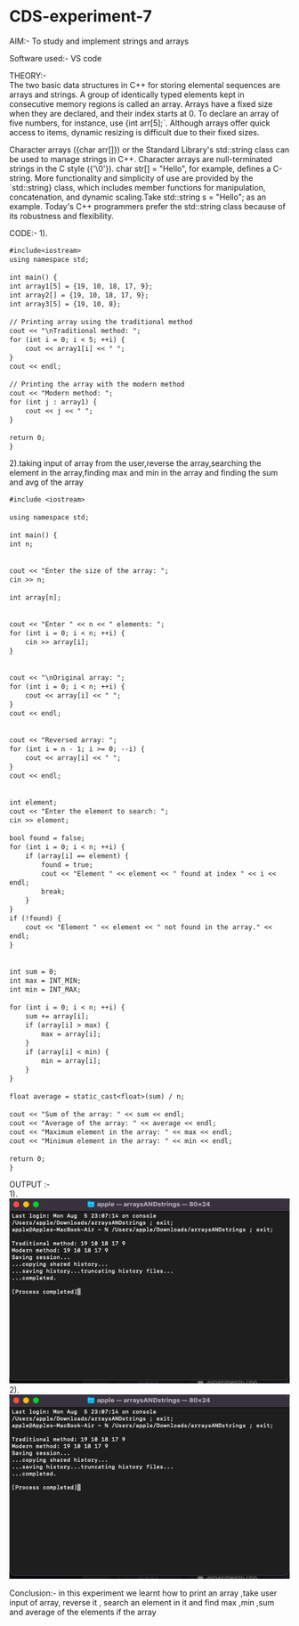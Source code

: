 # CDS-experiment-7

AIM:- To study and implement strings and arrays <br>

Software used:- VS code <br>

THEORY:-<br>
The two basic data structures in C++ for storing elemental sequences are arrays and strings. A group of identically typed elements kept in consecutive memory regions is called an array. Arrays have a fixed size when they are declared, and their index starts at 0. To declare an array of five numbers, for instance, use {int arr[5];`. Although arrays offer quick access to items, dynamic resizing is difficult due to their fixed sizes.

Character arrays ({char arr[]}) or the Standard Library's std::string class can be used to manage strings in C++. Character arrays are null-terminated strings in the C style ({'\0'}). char str[] = "Hello", for example, defines a C-string. More functionality and simplicity of use are provided by the `std::string} class, which includes member functions for manipulation, concatenation, and dynamic scaling.Take std::string s = "Hello"; as an example. Today's C++ programmers prefer the std::string class because of its robustness and flexibility.<br>

CODE:-
1).<br>

    #include<iostream>
    using namespace std;

    int main() {
    int array1[5] = {19, 10, 18, 17, 9};
    int array2[] = {19, 10, 18, 17, 9};
    int array3[5] = {19, 10, 8};

    // Printing array using the traditional method 
    cout << "\nTraditional method: ";
    for (int i = 0; i < 5; ++i) {
        cout << array1[i] << " ";
    }
    cout << endl;

    // Printing the array with the modern method 
    cout << "Modern method: ";
    for (int j : array1) {
        cout << j << " ";
    }

    return 0;
    }

2).taking input of array from the user,reverse the array,searching the element in the array,finding max and min in the array and finding the sum and avg of the array<br> 
    
    #include <iostream>

    using namespace std;

    int main() {
    int n;

   
    cout << "Enter the size of the array: ";
    cin >> n;

    int array[n];

  
    cout << "Enter " << n << " elements: ";
    for (int i = 0; i < n; ++i) {
        cin >> array[i];
    }

    
    cout << "\nOriginal array: ";
    for (int i = 0; i < n; ++i) {
        cout << array[i] << " ";
    }
    cout << endl;

    
    cout << "Reversed array: ";
    for (int i = n - 1; i >= 0; --i) {
        cout << array[i] << " ";
    }
    cout << endl;

    
    int element;
    cout << "Enter the element to search: ";
    cin >> element;

    bool found = false;
    for (int i = 0; i < n; ++i) {
        if (array[i] == element) {
            found = true;
            cout << "Element " << element << " found at index " << i << endl;
            break;
        }
    }
    if (!found) {
        cout << "Element " << element << " not found in the array." << endl;
    }

 
    int sum = 0;
    int max = INT_MIN;
    int min = INT_MAX;

    for (int i = 0; i < n; ++i) {
        sum += array[i];
        if (array[i] > max) {
            max = array[i];
        }
        if (array[i] < min) {
            min = array[i];
        }
    }

    float average = static_cast<float>(sum) / n;

    cout << "Sum of the array: " << sum << endl;
    cout << "Average of the array: " << average << endl;
    cout << "Maximum element in the array: " << max << endl;
    cout << "Minimum element in the array: " << min << endl;

    return 0;
    }


OUTPUT :-<br>
1).<br>
![exp7](https://github.com/VandanGupte101727/CDS-experiment-7/blob/main/Screenshot%202024-08-05%20at%2011.28.24%20PM.png)<br>
2).<br>
![exp7](https://github.com/VandanGupte101727/CDS-experiment-7/blob/main/Screenshot%202024-08-05%20at%2011.28.24%20PM.png)<br>



Conclusion:- in this experiment we learnt how to print an array ,take user input of array, reverse it , search an element in it and find max ,min ,sum and average of the elements if the array<br>
